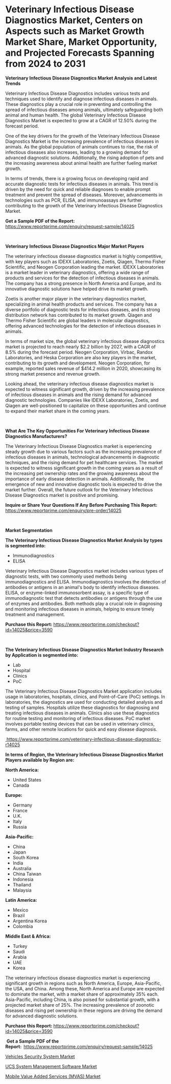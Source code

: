 <p><h1>Veterinary Infectious Disease Diagnostics Market, Centers on Aspects such as Market Growth Market Share, Market Opportunity, and Projected Forecasts Spanning from 2024 to 2031</h1></p><p><strong>Veterinary Infectious Disease Diagnostics Market Analysis and Latest Trends</strong></p>
<p><p>Veterinary Infectious Disease Diagnostics includes various tests and techniques used to identify and diagnose infectious diseases in animals. These diagnostics play a crucial role in preventing and controlling the spread of infectious diseases among animals, ultimately safeguarding both animal and human health. The global Veterinary Infectious Disease Diagnostics Market is expected to grow at a CAGR of 12.50% during the forecast period. </p><p>One of the key drivers for the growth of the Veterinary Infectious Disease Diagnostics Market is the increasing prevalence of infectious diseases in animals. As the global population of animals continues to rise, the risk of infectious diseases also increases, leading to a growing demand for advanced diagnostic solutions. Additionally, the rising adoption of pets and the increasing awareness about animal health are further fueling market growth.</p><p>In terms of trends, there is a growing focus on developing rapid and accurate diagnostic tests for infectious diseases in animals. This trend is driven by the need for quick and reliable diagnoses to enable prompt treatment and prevent the spread of diseases. Moreover, advancements in technologies such as PCR, ELISA, and immunoassays are further contributing to the growth of the Veterinary Infectious Disease Diagnostics Market.</p></p>
<p><strong>Get a Sample PDF of the Report:&nbsp;</strong> <a href="https://www.reportprime.com/enquiry/request-sample/14025">https://www.reportprime.com/enquiry/request-sample/14025</a></p>
<p>&nbsp;</p>
<p><strong>Veterinary Infectious Disease Diagnostics Major Market Players</strong></p>
<p><p>The veterinary infectious disease diagnostics market is highly competitive, with key players such as IDEXX Laboratories, Zoetis, Qiagen, Thermo Fisher Scientific, and Neogen Corporation leading the market. IDEXX Laboratories is a market leader in veterinary diagnostics, offering a wide range of products and services for the detection of infectious diseases in animals. The company has a strong presence in North America and Europe, and its innovative diagnostic solutions have helped drive its market growth.</p><p>Zoetis is another major player in the veterinary diagnostics market, specializing in animal health products and services. The company has a diverse portfolio of diagnostic tests for infectious diseases, and its strong distribution network has contributed to its market growth. Qiagen and Thermo Fisher Scientific are global leaders in molecular diagnostics, offering advanced technologies for the detection of infectious diseases in animals.</p><p>In terms of market size, the global veterinary infectious disease diagnostics market is projected to reach nearly $2.2 billion by 2027, with a CAGR of 8.5% during the forecast period. Neogen Corporation, Virbac, Randox Laboratories, and Heska Corporation are also key players in the market, contributing to its growth and development. Neogen Corporation, for example, reported sales revenue of $414.2 million in 2020, showcasing its strong market presence and revenue growth.</p><p>Looking ahead, the veterinary infectious disease diagnostics market is expected to witness significant growth, driven by the increasing prevalence of infectious diseases in animals and the rising demand for advanced diagnostic technologies. Companies like IDEXX Laboratories, Zoetis, and Qiagen are well-positioned to capitalize on these opportunities and continue to expand their market share in the coming years.</p></p>
<p>&nbsp;</p>
<p><strong>What Are The Key Opportunities For Veterinary Infectious Disease Diagnostics Manufacturers?</strong></p>
<p><p>The Veterinary Infectious Disease Diagnostics market is experiencing steady growth due to various factors such as the increasing prevalence of infectious diseases in animals, technological advancements in diagnostic techniques, and the rising demand for pet healthcare services. The market is expected to witness significant growth in the coming years as a result of the increasing pet ownership rates and the growing awareness about the importance of early disease detection in animals. Additionally, the emergence of new and innovative diagnostic tools is expected to drive the market further. Overall, the future outlook for the Veterinary Infectious Disease Diagnostics market is positive and promising.</p></p>
<p><strong>Inquire or Share Your Questions If Any Before Purchasing This Report:</strong> <a href="https://www.reportprime.com/enquiry/pre-order/14025">https://www.reportprime.com/enquiry/pre-order/14025</a></p>
<p>&nbsp;</p>
<p><strong>Market Segmentation</strong></p>
<p><strong>The Veterinary Infectious Disease Diagnostics Market Analysis by types is segmented into:</strong></p>
<p><ul><li>Immunodiagnostics</li><li>ELISA</li></ul></p>
<p><p>Veterinary Infectious Disease Diagnostics market includes various types of diagnostic tests, with two commonly used methods being immunodiagnostics and ELISA. Immunodiagnostics involves the detection of antibodies or antigens in an animal's body to identify infectious diseases. ELISA, or enzyme-linked immunosorbent assay, is a specific type of immunodiagnostic test that detects antibodies or antigens through the use of enzymes and antibodies. Both methods play a crucial role in diagnosing and monitoring infectious diseases in animals, helping to ensure timely treatment and management.</p></p>
<p><strong>Purchase this Report:&nbsp;</strong><a href="https://www.reportprime.com/checkout?id=14025&price=3590">https://www.reportprime.com/checkout?id=14025&price=3590</a></p>
<p>&nbsp;</p>
<p><strong>The Veterinary Infectious Disease Diagnostics Market Industry Research by Application is segmented into:</strong></p>
<p><ul><li>Lab</li><li>Hospital</li><li>Clinics</li><li>PoC</li></ul></p>
<p><p>The Veterinary Infectious Disease Diagnostics Market application includes usage in laboratories, hospitals, clinics, and Point-of-Care (PoC) settings. In laboratories, the diagnostics are used for conducting detailed analysis and testing of samples. Hospitals utilize these diagnostics for diagnosing and treating infectious diseases in animals. Clinics also use these diagnostics for routine testing and monitoring of infectious diseases. PoC market involves portable testing devices that can be used in veterinary clinics, farms, and other remote locations for quick and easy disease diagnosis.</p></p>
<p><a href="https://www.reportprime.com/veterinary-infectious-disease-diagnostics-r14025">&nbsp;https://www.reportprime.com/veterinary-infectious-disease-diagnostics-r14025</a></p>
<p><strong>In terms of Region, the Veterinary Infectious Disease Diagnostics Market Players available by Region are:</strong></p>
<p>
    <p> <strong> North America: </strong>
        <ul>
            <li>United States</li>
            <li>Canada</li>
        </ul>
        </p> 
    <p> <strong> Europe: </strong>
        <ul>
            <li>Germany</li>
            <li>France</li>
            <li>U.K.</li>
            <li>Italy</li>
            <li>Russia</li>
        </ul>
        </p> 
    <p> <strong> Asia-Pacific: </strong>
        <ul>
            <li>China</li>
            <li>Japan</li>
            <li>South Korea</li>
            <li>India</li>
            <li>Australia</li>
            <li>China Taiwan</li>
            <li>Indonesia</li>
            <li>Thailand</li>
            <li>Malaysia</li>
        </ul>
        </p> 
    <p> <strong> Latin America: </strong>
        <ul>
            <li>Mexico</li>
            <li>Brazil</li>
            <li>Argentina Korea</li>
            <li>Colombia</li>
        </ul>
        </p> 
    <p> <strong> Middle East & Africa: </strong>
        <ul>
            <li>Turkey</li>
            <li>Saudi</li>
            <li>Arabia</li>
            <li>UAE</li>
            <li>Korea</li>
        </ul>
    </p>
    </p>
<p><p>The veterinary infectious disease diagnostics market is experiencing significant growth in regions such as North America, Europe, Asia-Pacific, the USA, and China. Among these, North America and Europe are expected to dominate the market, with a market share of approximately 35% each. Asia-Pacific, including China, is also poised for substantial growth, with a projected market share of 25%. The increasing prevalence of zoonotic diseases and rising pet ownership in these regions are driving the demand for advanced diagnostic solutions.</p></p>
<p><strong>Purchase this Report: </strong><a href="https://www.reportprime.com/checkout?id=14025&price=3590">https://www.reportprime.com/checkout?id=14025&price=3590</a></p>
<p>&nbsp;<strong>Get a Sample PDF of the Report:&nbsp;&nbsp;</strong><a href="https://www.reportprime.com/enquiry/request-sample/14025">https://www.reportprime.com/enquiry/request-sample/14025</a></p>
<p><strong></strong></p>
<p><p><a href="https://view.publitas.com/reportprime-1/vehicles-security-system-market-trends-a-detailed-study-of-its-market-segmentation-and-analyzing-the-importance-of-the-emerging-trends/">Vehicles Security System Market</a></p><p><a href="https://view.publitas.com/reportprime-1/global-ucs-system-management-software-market-size-is-expected-to-experience-a-cagr-of-12-4-through-2024-2031-according-to-industry-projections/">UCS System Management Software Market</a></p><p><a href="https://view.publitas.com/reportprime-1/exploring-mobile-value-added-services-mvas-market-dynamics-global-trends-and-future-growth-prospects-2024-2031-covered-in-143-pages/">Mobile Value Added Services (MVAS) Market</a></p></p>